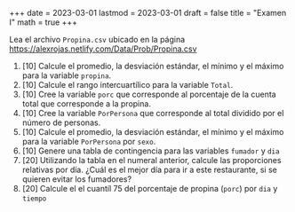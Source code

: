 +++
date      = 2023-03-01
lastmod   = 2023-03-01
draft     = false
title     = "Examen I"
math      = true
+++


Lea el archivo `Propina.csv` ubicado en la página https://alexrojas.netlify.com/Data/Prob/Propina.csv

1. [10] Calcule el promedio, la desviación estándar, el mínimo y el máximo para la variable  `propina`.
2. [10] Calcule el rango intercuartílico para la variable `Total`.
3. [10] Cree la variable `porc` que corresponde al porcentaje de la cuenta total que corresponde a la propina.
4. [10] Cree la variable `PorPersona` que corresponde al total dividido por el número de personas.
5. [10] Calcule el promedio, la desviación estándar, el mínimo y el máximo para la variable  `PorPersona` por `sexo`.
6. [10] Genere una tabla de contingencia para las variables `fumador` y `dia`
7. [20] Utilizando la tabla en el numeral anterior, calcule las proporciones relativas por día. ¿Cuál es el mejor día para ir a este restaurante, si se quieren evitar los fumadores?
8. [20] Calcule el el cuantíl 75 del porcentaje de propina (`porc`) por `dia` y `tiempo`
